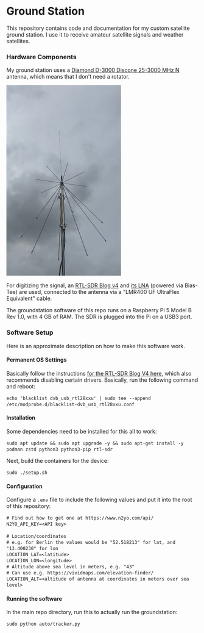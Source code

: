 # Ground Station
This repository contains code and documentation for my custom satellite ground station. I use it to receive amateur satellite signals and weather satellites.


### Hardware Components
My ground station uses a [Diamond D-3000 Discone 25-3000 MHz N](https://www.wimo.com/de/d-3000n) antenna, which means that I don't need a rotator.

<img src=".github/img/antenna.jpg" alt="Antenna in Action" style="max-height: 500px; height: auto;" height="500">

For digitizing the signal, an [RTL-SDR Blog v4](https://www.ebay.de/itm/276000566513) and [its LNA](https://www.ebay.de/itm/283455455676) (powered via Bias-Tee) are used, connected to the antenna via a "LMR400 UF UltraFlex Equivalent" cable.

The groundstation software of this repo runs on a Raspberry Pi 5 Model B Rev 1.0, with 4 GB of RAM. The SDR is plugged into the Pi on a USB3 port.

### Software Setup
Here is an approximate description on how to make this software work.

#### Permanent OS Settings
Basically follow the instructions [for the RTL-SDR Blog V4 here](https://www.rtl-sdr.com/V4/), which also recommends disabling certain drivers. Basically, run the following command and reboot:

```
echo 'blacklist dvb_usb_rtl28xxu' | sudo tee --append /etc/modprobe.d/blacklist-dvb_usb_rtl28xxu.conf
```

#### Installation
Some dependencies need to be installed for this all to work:

```
sudo apt update && sudo apt upgrade -y && sudo apt-get install -y podman zstd python3 python3-pip rtl-sdr
```

Next, build the containers for the device:

```
sudo ./setup.sh
```

#### Configuration

Configure a `.env` file to include the following values and put it into the root of this repository:

```
# Find out how to get one at https://www.n2yo.com/api/
N2YO_API_KEY=<API key>

# Location/coordinates
# e.g. for Berlin the values would be "52.518213" for lat, and "13.400230" for lon
LOCATION_LAT=<latitude>
LOCATION_LON=<longitude>
# Altitude above sea level in meters, e.g. "43"
# Can use e.g. https://vividmaps.com/elevation-finder/
LOCATION_ALT=<altitude of antenna at coordinates in meters over sea level>
```


#### Running the software

In the main repo directory, run this to actually run the groundstation:

```
sudo python auto/tracker.py
```


